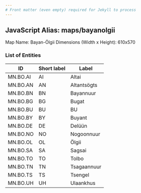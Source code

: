 ```yaml
---
# Front matter (even empty) required for Jekyll to process
---
```


## JavaScript Alias: maps/bayanolgii

Map Name: Bayan-Ölgii
Dimensions (Width x Height): 610x570





### List of Entities

ID | Short label | Label
---|---|---|
MN.BO.AI | AI | Altai
MN.BO.AN | AN | Altantsögts
MN.BO.BN | BN | Bayannuur
MN.BO.BG | BG | Bugat		
MN.BO.BU | BU | BU | Bulgan
MN.BO.BY | BY | Buyant
MN.BO.DE | DE | Delüün
MN.BO.NO | NO | Nogoonnuur		
MN.BO.OL | OL | Ölgii
MN.BO.SA | SA | Sagsai
MN.BO.TO | TO | Tolbo
MN.BO.TN | TN | Tsagaannuur		
MN.BO.TS | TS | Tsengel
MN.BO.UH | UH | Ulaankhus